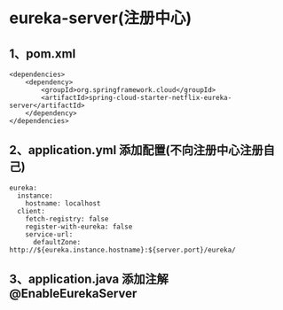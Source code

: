 eureka-server(注册中心)
===

1、pom.xml
---
    <dependencies>
        <dependency>
            <groupId>org.springframework.cloud</groupId>
            <artifactId>spring-cloud-starter-netflix-eureka-server</artifactId>
        </dependency>
    </dependencies>

2、application.yml 添加配置(不向注册中心注册自己)
---
    eureka:
      instance:
        hostname: localhost
      client:
        fetch-registry: false
        register-with-eureka: false
        service-url:
          defaultZone: http://${eureka.instance.hostname}:${server.port}/eureka/

3、application.java 添加注解 @EnableEurekaServer
---

